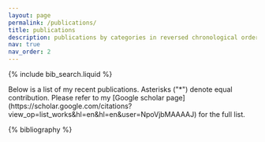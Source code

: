 ```yaml
---
layout: page
permalink: /publications/
title: publications
description: publications by categories in reversed chronological order. generated by jekyll-scholar.
nav: true
nav_order: 2
---
```


<!-- _pages/publications.md -->

<!-- Bibsearch Feature -->

{% include bib_search.liquid %}

<div class="publications">
Below is a list of my recent publications. Asterisks ("*") denote equal contribution.
Please refer to my [Google scholar page](https://scholar.google.com/citations?view_op=list_works&hl=en&hl=en&user=NpoVjbMAAAAJ) for the full list.

{% bibliography %}

</div>
